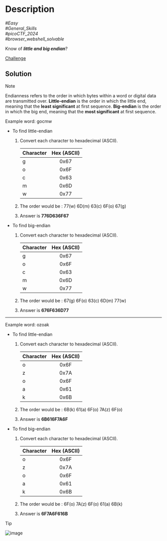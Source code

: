 # Description

_#Easy_<br>
_#General_Skills_<br>
_#picoCTF_2024_<br>
_#browser_webshell_solvable_<br>

Know of ***little and big endian***?

[Challenge](endianness.c)

## Solution

> [!NOTE]
> Endianness refers to the order in which bytes within a word or digital data are transmitted over. **Little-endian** is the order in which the little end, meaning that the **least significant** at first sequence. **Big-endian** is the order in which the big end, meaning that the **most significant** at first sequence. 

Example word: gocmw

- To find little-endian
   1. Convert each character to hexadecimal (ASCII).
      
      | Character  | Hex (ASCII) | 
      | ---------- |:-----------:|
      |      g     |     0x67    |
      |      o     |     0x6F    |
      |      c     |     0x63    |
      |      m     |     0x6D    |
      |      w     |     0x77    |

  2. The order would be : 77(w) 6D(m) 63(c) 6F(o) 67(g)
  3. Answer is **776D636F67**
     
- To find big-endian
   1. Convert each character to hexadecimal (ASCII).
      
      | Character  | Hex (ASCII) | 
      | ---------- |:-----------:|
      |      g     |     0x67    |
      |      o     |     0x6F    |
      |      c     |     0x63    |
      |      m     |     0x6D    |
      |      w     |     0x77    |

  2. The order would be : 67(g) 6F(o) 63(c) 6D(m) 77(w)
  3. Answer is **676F636D77**

----------------------------------------------------------------------------------------------------------------------------

Example word: ozoak

- To find little-endian
   1. Convert each character to hexadecimal (ASCII).
      
      | Character  | Hex (ASCII) | 
      | ---------- |:-----------:|
      |      o     |     0x6F    |
      |      z     |     0x7A    |
      |      o     |     0x6F    |
      |      a     |     0x61    |
      |      k     |     0x6B    |

  2. The order would be : 6B(k) 61(a) 6F(o) 7A(z) 6F(o)
  3. Answer is **6B616F7A6F**
     
- To find big-endian
   1. Convert each character to hexadecimal (ASCII).
      
      | Character  | Hex (ASCII) | 
      | ---------- |:-----------:|
      |      o     |     0x6F    |
      |      z     |     0x7A    |
      |      o     |     0x6F    |
      |      a     |     0x61    |
      |      k     |     0x6B    |

  2. The order would be : 6F(o) 7A(z) 6F(o) 61(a) 6B(k)
  3. Answer is **6F7A6F616B**
 
> [!TIP]
> ![image](https://github.com/user-attachments/assets/479b3ce5-650d-405a-9a95-05558ccb02f2)
